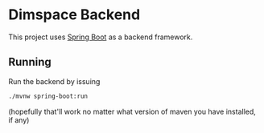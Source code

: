 # Dimspace Backend

This project uses [Spring Boot](https://spring.io/projects/spring-boot) as a backend framework.

## Running

Run the backend by issuing

```bash
./mvnw spring-boot:run
```

(hopefully that'll work no matter what version of maven you have installed, if any)